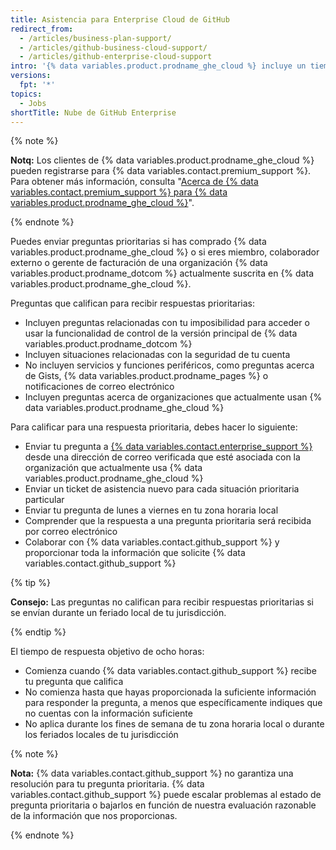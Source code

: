 ```yaml
---
title: Asistencia para Enterprise Cloud de GitHub
redirect_from:
  - /articles/business-plan-support/
  - /articles/github-business-cloud-support/
  - /articles/github-enterprise-cloud-support
intro: '{% data variables.product.prodname_ghe_cloud %} incluye un tiempo de respuesta objetivo de ocho horas para las solicitudes de asistencia prioritarias, de lunes a viernes en tu zona horaria local.'
versions:
  fpt: '*'
topics:
  - Jobs
shortTitle: Nube de GitHub Enterprise
---
```


{% note %}

**Notq:** Los clientes de {% data variables.product.prodname_ghe_cloud %} pueden registrarse para {% data variables.contact.premium_support %}. Para obtener más información, consulta "[Acerca de {% data variables.contact.premium_support %} para {% data variables.product.prodname_ghe_cloud %}](/articles/about-github-premium-support-for-github-enterprise-cloud)".

{% endnote %}

Puedes enviar preguntas prioritarias si has comprado {% data variables.product.prodname_ghe_cloud %} o si eres miembro, colaborador externo o gerente de facturación de una organización {% data variables.product.prodname_dotcom %} actualmente suscrita en {% data variables.product.prodname_ghe_cloud %}.

Preguntas que califican para recibir respuestas prioritarias:
- Incluyen preguntas relacionadas con tu imposibilidad para acceder o usar la funcionalidad de control de la versión principal de {% data variables.product.prodname_dotcom %}
- Incluyen situaciones relacionadas con la seguridad de tu cuenta
- No incluyen servicios y funciones periféricos, como preguntas acerca de Gists, {% data variables.product.prodname_pages %} o notificaciones de correo electrónico
- Incluyen preguntas acerca de organizaciones que actualmente usan {% data variables.product.prodname_ghe_cloud %}

Para calificar para una respuesta prioritaria, debes hacer lo siguiente:
- Enviar tu pregunta a [{% data variables.contact.enterprise_support %}](https://enterprise.githubsupport.com/hc/en-us/requests/new?github_product=cloud) desde una dirección de correo verificada que esté asociada con la organización que actualmente usa {% data variables.product.prodname_ghe_cloud %}
- Enviar un ticket de asistencia nuevo para cada situación prioritaria particular
- Enviar tu pregunta de lunes a viernes en tu zona horaria local
- Comprender que la respuesta a una pregunta prioritaria será recibida por correo electrónico
- Colaborar con {% data variables.contact.github_support %} y proporcionar toda la información que solicite {% data variables.contact.github_support %}

{% tip %}

**Consejo:** Las preguntas no califican para recibir respuestas prioritarias si se envían durante un feriado local de tu jurisdicción.

{% endtip %}

El tiempo de respuesta objetivo de ocho horas:
- Comienza cuando {% data variables.contact.github_support %} recibe tu pregunta que califica
- No comienza hasta que hayas proporcionada la suficiente información para responder la pregunta, a menos que específicamente indiques que no cuentas con la información suficiente
- No aplica durante los fines de semana de tu zona horaria local o durante los feriados locales de tu jurisdicción

{% note %}

**Nota:** {% data variables.contact.github_support %} no garantiza una resolución para tu pregunta prioritaria. {% data variables.contact.github_support %} puede escalar problemas al estado de pregunta prioritaria o bajarlos en función de nuestra evaluación razonable de la información que nos proporcionas.

{% endnote %}
